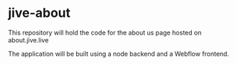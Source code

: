 # jive-about
This repository will hold the code for the about us page hosted on about.jive.live

The application will be built using a node backend and a Webflow frontend.
